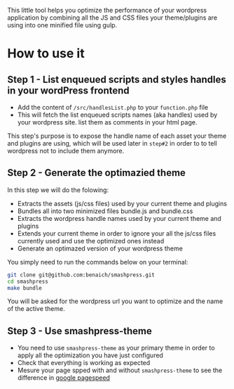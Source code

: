 This little tool helps you optimize the performance of your wordpress application by combining all the JS and CSS files your theme/plugins are using into one minified file using gulp.

# How to use it

## Step 1 - List enqueued scripts and styles handles in your wordPress frontend

- Add the content of `/src/handlesList.php` to your `function.php` file
- This will fetch the list enqueued scripts names (aka handles) used by your wordpress site. list them as comments in your html page. 

This step's  purpose is to expose the handle name of each asset your theme and plugins are using, which will be used later in `step#2` in order to 
to tell wordpress not to include them anymore.

## Step 2 - Generate the optimazied theme

In this step we will do the folowing:
- Extracts the assets (js/css files) used by your current theme and plugins
- Bundles all into two minimized files bundle.js and bundle.css
- Extracts the wordpress handle names used by your current theme and plugins
- Extends your current theme in order to ignore your all the js/css files currently used and use the optimized ones instead
- Generate an optimazed version of your wordpress theme

You simply need to run the commands below on your terminal:

```bash
git clone git@github.com:benaich/smashpress.git
cd smashpress
make bundle
```

You will be asked for the wordpress url you want to optimize and the name of the active theme.

## Step 3 - Use smashpress-theme

- You need to use `smashpress-theme` as your primary theme in order to apply all the optimization you have just configured
- Check that everything is working as expected
- Mesure your page spped with and without `smashpress-theme` to see the difference in [google pagespeed](https://developers.google.com/speed/pagespeed/insights/)

